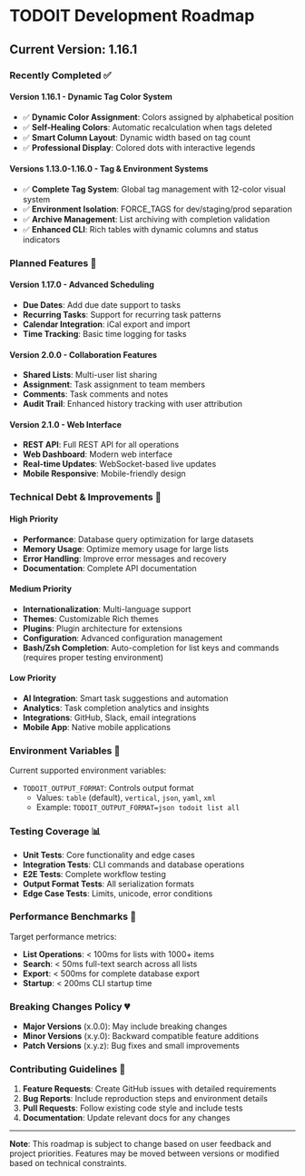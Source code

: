 # TODOIT Development Roadmap

## Current Version: 1.16.1

### Recently Completed ✅

#### Version 1.16.1 - Dynamic Tag Color System
- ✅ **Dynamic Color Assignment**: Colors assigned by alphabetical position
- ✅ **Self-Healing Colors**: Automatic recalculation when tags deleted
- ✅ **Smart Column Layout**: Dynamic width based on tag count  
- ✅ **Professional Display**: Colored dots with interactive legends

#### Versions 1.13.0-1.16.0 - Tag & Environment Systems
- ✅ **Complete Tag System**: Global tag management with 12-color visual system
- ✅ **Environment Isolation**: FORCE_TAGS for dev/staging/prod separation
- ✅ **Archive Management**: List archiving with completion validation
- ✅ **Enhanced CLI**: Rich tables with dynamic columns and status indicators

### Planned Features 🚧

#### Version 1.17.0 - Advanced Scheduling  
- **Due Dates**: Add due date support to tasks
- **Recurring Tasks**: Support for recurring task patterns
- **Calendar Integration**: iCal export and import
- **Time Tracking**: Basic time logging for tasks

#### Version 2.0.0 - Collaboration Features
- **Shared Lists**: Multi-user list sharing
- **Assignment**: Task assignment to team members  
- **Comments**: Task comments and notes
- **Audit Trail**: Enhanced history tracking with user attribution

#### Version 2.1.0 - Web Interface
- **REST API**: Full REST API for all operations
- **Web Dashboard**: Modern web interface
- **Real-time Updates**: WebSocket-based live updates
- **Mobile Responsive**: Mobile-friendly design

### Technical Debt & Improvements 🔧

#### High Priority
- **Performance**: Database query optimization for large datasets
- **Memory Usage**: Optimize memory usage for large lists
- **Error Handling**: Improve error messages and recovery
- **Documentation**: Complete API documentation

#### Medium Priority  
- **Internationalization**: Multi-language support
- **Themes**: Customizable Rich themes
- **Plugins**: Plugin architecture for extensions
- **Configuration**: Advanced configuration management
- **Bash/Zsh Completion**: Auto-completion for list keys and commands (requires proper testing environment)

#### Low Priority
- **AI Integration**: Smart task suggestions and automation
- **Analytics**: Task completion analytics and insights
- **Integrations**: GitHub, Slack, email integrations
- **Mobile App**: Native mobile applications

### Environment Variables 📝

Current supported environment variables:
- `TODOIT_OUTPUT_FORMAT`: Controls output format
  - Values: `table` (default), `vertical`, `json`, `yaml`, `xml`
  - Example: `TODOIT_OUTPUT_FORMAT=json todoit list all`

### Testing Coverage 📊

- **Unit Tests**: Core functionality and edge cases
- **Integration Tests**: CLI commands and database operations  
- **E2E Tests**: Complete workflow testing
- **Output Format Tests**: All serialization formats
- **Edge Case Tests**: Limits, unicode, error conditions

### Performance Benchmarks 🚀

Target performance metrics:
- **List Operations**: < 100ms for lists with 1000+ items
- **Search**: < 50ms full-text search across all lists
- **Export**: < 500ms for complete database export
- **Startup**: < 200ms CLI startup time

### Breaking Changes Policy 💔

- **Major Versions** (x.0.0): May include breaking changes
- **Minor Versions** (x.y.0): Backward compatible feature additions
- **Patch Versions** (x.y.z): Bug fixes and small improvements

### Contributing Guidelines 🤝

1. **Feature Requests**: Create GitHub issues with detailed requirements
2. **Bug Reports**: Include reproduction steps and environment details
3. **Pull Requests**: Follow existing code style and include tests
4. **Documentation**: Update relevant docs for any changes

---

**Note**: This roadmap is subject to change based on user feedback and project priorities. Features may be moved between versions or modified based on technical constraints.